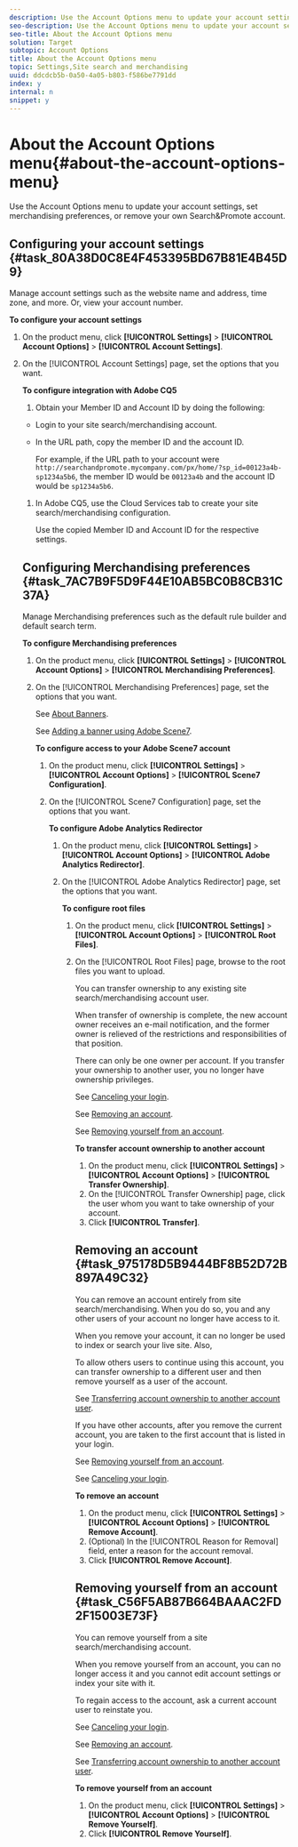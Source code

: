 ```yaml
---
description: Use the Account Options menu to update your account settings, set merchandising preferences, or remove your own Search&Promote account.
seo-description: Use the Account Options menu to update your account settings, set merchandising preferences, or remove your own Search&Promote account.
seo-title: About the Account Options menu
solution: Target
subtopic: Account Options
title: About the Account Options menu
topic: Settings,Site search and merchandising
uuid: ddcdcb5b-0a50-4a05-b803-f586be7791dd
index: y
internal: n
snippet: y
---
```


# About the Account Options menu{#about-the-account-options-menu}

Use the Account Options menu to update your account settings, set merchandising preferences, or remove your own Search&Promote account.

## Configuring your account settings {#task_80A38D0C8E4F453395BD67B81E4B45D9}

Manage account settings such as the website name and address, time zone, and more. Or, view your account number.

<!-- 

t_configuring_your_searchpromote_account_settings.xml

 -->

**To configure your account settings** 

1. On the product menu, click **[!UICONTROL Settings]** > **[!UICONTROL Account Options]** > **[!UICONTROL Account Settings]**.
1. On the [!UICONTROL Account Settings] page, set the options that you want.

   <!-- 

r_account_settings_options.xml

 -->

<table id="table_7660BFC618684030A510776F542A6904"> 
 <thead> 
  <tr> 
   <th colname="col1" class="entry"> <p>Option </p> </th> 
   <th colname="col2" class="entry"> <p>Description </p> </th> 
  </tr> 
 </thead>
 <tbody> 
  <tr> 
   <td colname="col1"> <p>Web Site Name </p> </td> 
   <td colname="col2"> <p>Required. </p> <p>A short name that is used to describe your website/account. This option is useful if you have multiple websites. </p> <p> <p>Note:  You must contact Technical Support to select one or more names that you want to use. </p> </p> </td> 
  </tr> 
  <tr> 
   <td colname="col1"> <p>Web Site Address </p> </td> 
   <td colname="col2"> <p>Required. </p> <p>The URL address of your website. The address specified here is used as the main website entry point. </p> <p>See also <a href="../c-about-settings-menu/c-about-crawling-menu.md#task_2338A47387D74CFDAC4D4EF4A367ED45" type="task" format="dita" scope="local"> Adding multiple URL entry points that you want indexed </a>. </p> </td> 
  </tr> 
  <tr> 
   <td colname="col1"> <p>Time Zone (for reports and scheduling) </p> </td> 
   <td colname="col2"> <p>The time zone that is used for reports and publish operations. </p> </td> 
  </tr> 
  <tr> 
   <td colname="col1"> <p>Validate Template Tag Attributes on Save </p> </td> 
   <td colname="col2"> <p>Validates all attributes in <span class="codeph"> &lt;guided-*&gt; </span> and <span class="codeph"> &lt;search-*&gt; </span> when you save a template in the Staged Template Editor. </p> <p>See <a href="../c-about-design-menu/c-about-templates.md#task_800E0E2265C34C028C92FEB5A1243EC3" type="task" format="dita" scope="local"> Editing a presentation or a transport template </a>. </p> </td> 
  </tr> 
  <tr> 
   <td colname="col1"> <p>Validate Template References to GS Objects on Save </p> </td> 
   <td colname="col2"> <p> Checks the existence of Guided Search objects, such as menus, facets, breadcrumbs, custom vars, and templates, that are referred to in <span class="codeph"> &lt;guided-*&gt; </span> tags. </p> </td> 
  </tr> 
  <tr> 
   <td colname="col1"> <p>Enforce stringent template syntax checking </p> </td> 
   <td colname="col2"> <p>Makes the template validator more strict and enables the checking of things such as unbalanced quotes and &lt;&gt; symbols. </p> </td> 
  </tr> 
  <tr> 
   <td colname="col1"> <p>Account Number </p> </td> 
   <td colname="col2"> <p>You cannot edit the account number. It is for display purposes only. </p> </td> 
  </tr> 
 </tbody> 
</table>

1. Click **[!UICONTROL Save Changes]**.

## Configuring integration with Adobe CQ5 {#task_EA2FC2C24960498DAE01A1AB769D2F14}

You can configure the integration of site search/merchandising with Adobe CQ5.

<!-- 

t_configuring_integration_with_adobe_cq.xml

 -->

**To configure integration with Adobe CQ5** 

1. Obtain your Member ID and Account ID by doing the following:

* Login to your site search/merchandising account. 
* In the URL path, copy the member ID and the account ID.

  For example, if the URL path to your account were `http://searchandpromote.mycompany.com/px/home/?sp_id=00123a4b-sp1234a5b6`, the member ID would be `00123a4b` and the account ID would be `sp1234a5b6`.

1. In Adobe CQ5, use the Cloud Services tab to create your site search/merchandising configuration.

   Use the copied Member ID and Account ID for the respective settings. 

## Configuring Merchandising preferences {#task_7AC7B9F5D9F44E10AB5BC0B8CB31C37A}

Manage Merchandising preferences such as the default rule builder and default search term.

<!-- 

t_configuring_merchandising_preferences.xml

 -->

**To configure Merchandising preferences** 

1. On the product menu, click **[!UICONTROL Settings]** > **[!UICONTROL Account Options]** > **[!UICONTROL Merchandising Preferences]**.
1. On the [!UICONTROL Merchandising Preferences] page, set the options that you want.

   <!-- 

r_merchandising_preferences_options.xml

 -->

<table id="table_C566C46F6A4A47EF9D892CF6186E89B1"> 
 <thead> 
  <tr> 
   <th colname="col1" class="entry"> <p>Option </p> </th> 
   <th colname="col2" class="entry"> <p>Description </p> </th> 
  </tr> 
 </thead>
 <tbody> 
  <tr> 
   <td colname="col1"> <p>Trigger Group Dominant Threshold </p> </td> 
   <td colname="col2"> <p> The threshold percentage to apply to "group dominant" results-based triggers that specify "use account default". </p> <p>Changing this setting can immediately effect live searches, therefore use with caution. </p> </td> 
  </tr> 
  <tr> 
   <td colname="col1"> <p>Group Definition </p> </td> 
   <td colname="col2"> <p>The number of results in a group for the merchandising console. The maximum is 50,000. </p> </td> 
  </tr> 
  <tr> 
   <td colname="col1"> <p> 'Merchandising Document ID' (MDI) field </p> </td> 
   <td colname="col2"> <p> The field you specify must "uniquify" the search results that you want to manipulate by way of 'single result' results-based triggers and actions. </p> <p>Using the pre-defined URL field works in some cases, but is not recommended. A user-defined meta field with a unique ID for every page (like SKU or product_id for example) would be much more efficient than using the URL field. Specifying 'none' disables 'single result' results-based triggers &amp; actions in the rules manager. Changing this option only applies to rules that are saved going forward; existing rules continue to use the MDI with which they were originally saved. </p> </td> 
  </tr> 
  <tr> 
   <td colname="col1"> <p>Default VRB (Visual Rule Builder) search term </p> </td> 
   <td colname="col2"> <p> Lets you customize the initial search term that is used in Visual Rule Builder. </p> </td> 
  </tr> 
  <tr> 
   <td colname="col1"> <p>VRB Default Search </p> </td> 
   <td colname="col2"> <p>This setting lets you set what default search is initially selected in Visual Rule Builder. </p> <p> This setting is only relevant for implementation with multiple searches. The VRB lets you select what search the trigger or action that the defined group applies to. </p> </td> 
  </tr> 
  <tr> 
   <td colname="col1"> <p>VRB / Simulator Timeout </p> </td> 
   <td colname="col2"> <p>The VRB and Simulator sends searches through a proxy server which are slower than your production search. Under certain circumstances, such as slow loading assets, the VRB or simulator can timeout. You can increase, or decrease, the number of seconds that the user interface must wait before it stops. You seldom need to increase this setting from the default of 60. </p> </td> 
  </tr> 
 </tbody> 
</table>

1. Click **[!UICONTROL Save Changes]**.

## Configuring access to your Adobe Scene7 account {#task_CEFF88C2033D41D0B2FE86C435EDAC6D}

Link your site search/merchandising account to Adobe Scene7 so you can easily add banner ads to your website using uploaded digital assets from Adobe Scene7.

<!-- 

t_configuring_your_scene7_account.xml

 -->

See [About Banners](../c-about-design-menu/c-about-banners.md#concept_5BBE01FEC6134393B43CC917C8CC64DA).

See [Adding a banner using Adobe Scene7](../c-about-design-menu/c-about-banners.md#task_AD1E0C00A9E04B1FA819EB93288786B3).

**To configure access to your Adobe Scene7 account** 

1. On the product menu, click **[!UICONTROL Settings]** > **[!UICONTROL Account Options]** > **[!UICONTROL Scene7 Configuration]**.
1. On the [!UICONTROL Scene7 Configuration] page, set the options that you want.

   <!-- 

r_scene7_configuration_options.xml

 -->

<table id="table_C6C322C0DF0F4113B7D5729EC6A2EA9D"> 
 <thead> 
  <tr> 
   <th colname="col1" class="entry"> <p>Option </p> </th> 
   <th colname="col2" class="entry"> <p>Description </p> </th> 
  </tr> 
 </thead>
 <tbody> 
  <tr> 
   <td colname="col1"> <p>Region </p> </td> 
   <td colname="col2"> <p>Required. Identifies the region of the world where your Scene7 account accesses the various Scene7 servers. </p> </td> 
  </tr> 
  <tr> 
   <td colname="col1"> <p>Default Company </p> </td> 
   <td colname="col2"> <p>Identifies the name of the company that is associated with your Scene7 account. </p> </td> 
  </tr> 
  <tr> 
   <td colname="col1"> <p> Email </p> </td> 
   <td colname="col2"> <p>Required. Identifies your email address that is used for Scene7 sign-in and communications. </p> </td> 
  </tr> 
  <tr> 
   <td colname="col1"> <p>Password </p> </td> 
   <td colname="col2"> <p>Required. Your Scene7 sign-in password. </p> </td> 
  </tr> 
  <tr> 
   <td colname="col1"> <p>Enabled </p> </td> 
   <td colname="col2"> <p>Enables all the Scene7 controls within site search/merchandising. </p> </td> 
  </tr> 
  <tr> 
   <td colname="col1"> <p>Test </p> </td> 
   <td colname="col2"> <p>Verifies that your Scene7 region name, email address, and password details are correct. </p> </td> 
  </tr> 
 </tbody> 
</table>

1. (Optional) Click **[!UICONTROL Test]** to verify that your Scene7 region name, email address, and password details are correct.
1. Click **[!UICONTROL Save Changes]**.

## Configuring Adobe Analytics Redirector {#task_2C9DE333FD7246E4A460FC0F55204160}

If you use [!DNL Adobe Analytics] for tracking site visitors, you can use [!UICONTROL Adobe Analytics Redirector] in site search/merchandising to track all HTTP redirects with [!DNL Adobe Analytics].

<!-- 

t_configuring_adobe_analytics_redirector.xml

 -->

**To configure Adobe Analytics Redirector** 

1. On the product menu, click **[!UICONTROL Settings]** > **[!UICONTROL Account Options]** > **[!UICONTROL Adobe Analytics Redirector]**.
1. On the [!UICONTROL Adobe Analytics Redirector] page, set the options that you want.

   <!-- 

r_adobe_analytics_redirector_options.xml

 -->

<table id="table_5AFDBEF161A94707BA1AB847BBD62A62"> 
 <thead> 
  <tr> 
   <th colname="col1" class="entry"> <p>Option </p> </th> 
   <th colname="col2" class="entry"> <p>Description </p> </th> 
  </tr> 
 </thead>
 <tbody> 
  <tr> 
   <td colname="col1"> <p>Turn on Adobe Analytics Redirector feature </p> </td> 
   <td colname="col2"> <p>Turns on tracking HTTP redirects with Adobe Analytics. </p> </td> 
  </tr> 
  <tr> 
   <td colname="col1"> <p>Tracking Server </p> </td> 
   <td colname="col2"> <p> Identifies your Adobe Analytics tracking server name. </p> <p>To find out the tracking server name, </p> <p> 
     <ol id="ol_D17B77E81F8D40D0948415CD60839BE3"> 
      <li id="li_BE58DBA104D44F0DB6C64AD3F12CEA97"> In Adobe Analytics, click <span class="uicontrol"> Admin </span> &gt; <span class="uicontrol"> Admin Console </span> &gt; <span class="uicontrol"> Code Manager </span>. </li> 
      <li id="li_67A93D17C3A14874928C6DC4FF2D4784"> In the <span class="wintitle"> Options </span> group box, select a report suite from the respective drop-down list. </li> 
      <li id="li_5AAB004AC58441DBB0F813BDE30EFFD4"> Click <span class="uicontrol"> Generate Code </span>. </li> 
      <li id="li_E80368993F4D4DD69E37509FF4348B36"> On the <span class="wintitle"> Code Manager </span> page, click the <span class="uicontrol"> Core Javascript File tab </span>. </li> 
      <li id="li_991BDCDDA41A445F85CEEAAE9A46A304"> In <span class="wintitle"> Config Section </span>, find line the looks like the following: <p> 
        <codeblock>
          s.trackingServer="yourcompany.122.2o7.net"

        </codeblock> </p> <p>The tracking server name, in this case, is <span class="codeph"> "yourcompany.122.2o7.net" </span> </p> </li> 
     </ol> </p> </td> 
  </tr> 
  <tr> 
   <td colname="col1"> <p>Report Suite ID </p> </td> 
   <td colname="col2"> <p> Identifies your report suite ID. </p> <p>To find out your report suite ID, </p> <p> 
     <ol id="ol_4FD7B2459358486DBDB130426131D16A"> 
      <li id="li_9AF624CEB128453C808892EEE385D5D1"> In Adobe Analytics, click <span class="uicontrol"> Admin </span> &gt; <span class="uicontrol"> Admin Console </span> &gt; <span class="uicontrol"> Report Suites </span>. </li> 
      <li id="li_AAC47EAA04144A67BDCB5C7B8D8098E9"> Look at <span class="wintitle"> Report Suite Id </span> column in the table to find the ID. </li> 
     </ol> </p> </td> 
  </tr> 
  <tr> 
   <td colname="col1"> <p>Custom Parameters </p> </td> 
   <td colname="col2"> <p>Lets you add custom parameters to the Adobe Analytics redirect URL. </p> </td> 
  </tr> 
  <tr> 
   <td colname="col1"> <p>Set the case of all custom values to </p> </td> 
   <td colname="col2"> <p>Lets you standardize on the casing that is used for any custom parameter values that you specified above. Adobe Analytics is case-sensitive so there is a reason to unify the case of values. </p> </td> 
  </tr> 
 </tbody> 
</table>

1. Click **[!UICONTROL Save Changes]**.
1. (Optional) Rebuild your staged site index if you want to preview the results.

   See [Configuring an incremental index of a staged website](../c-about-index-menu/c-about-incremental-index.md#task_46A367B0786C4C90BFFA5D3F95FD86C0). 
1. (Optional) On the [!UICONTROL Adobe Analytics Redirector] page, do any of the following:

    * Click **[!UICONTROL Live]**.

      See [Viewing live settings](../c-about-staging.md#task_401A0EBDB5DB4D4CA933CBA7BECDC10F). 
    
    * Click **[!UICONTROL Push Live]**.

      See [Pushing stage settings live](../c-about-staging.md#task_44306783B4C0408AAA58B471DAF2D9A4).

## Configuring root files {#task_5F175C8743FB49A2A003813CBF7C56BF}

Manage root files in the root folder of your website.

<!-- 

t_configuring_root_files.xml

 -->

**To configure root files** 

1. On the product menu, click **[!UICONTROL Settings]** > **[!UICONTROL Account Options]** > **[!UICONTROL Root Files]**.
1. On the [!UICONTROL Root Files] page, browse to the root files you want to upload.

   <!-- 

r_root_file_options.xml

 -->

<table id="table_B51AD4F407894E44B70F44D58BE67C3B"> 
 <thead> 
  <tr> 
   <th colname="col1" class="entry"> <p>Root file </p> </th> 
   <th colname="col2" class="entry"> <p>Description </p> </th> 
  </tr> 
 </thead>
 <tbody> 
  <tr> 
   <td colname="col1"> <p>favicon.ico </p> </td> 
   <td colname="col2"> <p> The icon of the site. Usually it is shown in the address bar of the customer's browser. </p> </td> 
  </tr> 
  <tr> 
   <td colname="col1"> <p>robots.txt </p> </td> 
   <td colname="col2"> <p>Allows or disallows bots to access certain parts of the website. </p> </td> 
  </tr> 
  <tr> 
   <td colname="col1"> <p>sitemap.xml </p> </td> 
   <td colname="col2"> <p>The XML file with a list of all pages that are available on the website. </p> </td> 
  </tr> 
  <tr> 
   <td colname="col1"> <p>crossdomain.xml </p> </td> 
   <td colname="col2"> <p>Allows or disallows Flash Player to access files across domains. </p> </td> 
  </tr> 
 </tbody> 
</table>

1. Click **[!UICONTROL Save Changes]**.
1. (Optional) Rebuild your staged site index if you want to preview the results.

   See [Configuring an incremental index of a staged website](../c-about-index-menu/c-about-incremental-index.md#task_46A367B0786C4C90BFFA5D3F95FD86C0). 
1. (Optional) On the [!UICONTROL Root Files] page, do any of the following:

    * Click **[!UICONTROL Live]**.

      See [Viewing live settings](../c-about-staging.md#task_401A0EBDB5DB4D4CA933CBA7BECDC10F). 
    
    * Click **[!UICONTROL Push Live]**.

      See [Pushing stage settings live](../c-about-staging.md#task_44306783B4C0408AAA58B471DAF2D9A4).

## Transferring account ownership to another account user {#task_47E3C66CC6374274830DA10171E0CF17}

As an account owner, if you intend to cancel your login, you have to first transfer ownership to another active account user. You can use [!UICONTROL Transfer Ownership] to accomplish this task.

<!-- 

t_transferring_account_ownership_to_another_account_user.xml

 -->

You can transfer ownership to any existing site search/merchandising account user.

When transfer of ownership is complete, the new account owner receives an e-mail notification, and the former owner is relieved of the restrictions and responsibilities of that position.

There can only be one owner per account. If you transfer your ownership to another user, you no longer have ownership privileges.

See [Canceling your login](../c-about-settings-menu/c-about-my-profile-menu.md#task_D57701BB726243B08CEA14EEC86C3087).

See [Removing an account](../c-about-settings-menu/c-about-account-options-menu.md#task_975178D5B9444BF8B52D72B897A49C32).

See [Removing yourself from an account](../c-about-settings-menu/c-about-account-options-menu.md#task_C56F5AB87B664BAAAC2FD2F15003E73F).

**To transfer account ownership to another account** 

1. On the product menu, click **[!UICONTROL Settings]** > **[!UICONTROL Account Options]** > **[!UICONTROL Transfer Ownership]**.
1. On the [!UICONTROL Transfer Ownership] page, click the user whom you want to take ownership of your account.
1. Click **[!UICONTROL Transfer]**.

## Removing an account {#task_975178D5B9444BF8B52D72B897A49C32}

You can remove an account entirely from site search/merchandising. When you do so, you and any other users of your account no longer have access to it.

<!-- 

t_removing_an_account.xml

 -->

When you remove your account, it can no longer be used to index or search your live site. Also,

To allow others users to continue using this account, you can transfer ownership to a different user and then remove yourself as a user of the account.

See [Transferring account ownership to another account user](../c-about-settings-menu/c-about-account-options-menu.md#task_47E3C66CC6374274830DA10171E0CF17).

If you have other accounts, after you remove the current account, you are taken to the first account that is listed in your login.

See [Removing yourself from an account](../c-about-settings-menu/c-about-account-options-menu.md#task_C56F5AB87B664BAAAC2FD2F15003E73F).

See [Canceling your login](../c-about-settings-menu/c-about-my-profile-menu.md#task_D57701BB726243B08CEA14EEC86C3087).

**To remove an account** 

1. On the product menu, click **[!UICONTROL Settings]** > **[!UICONTROL Account Options]** > **[!UICONTROL Remove Account]**.
1. (Optional) In the [!UICONTROL Reason for Removal] field, enter a reason for the account removal.
1. Click **[!UICONTROL Remove Account]**.

## Removing yourself from an account {#task_C56F5AB87B664BAAAC2FD2F15003E73F}

You can remove yourself from a site search/merchandising account.

<!-- 

t_removing_yourself_from_an_account.xml

 -->

When you remove yourself from an account, you can no longer access it and you cannot edit account settings or index your site with it.

To regain access to the account, ask a current account user to reinstate you.

See [Canceling your login](../c-about-settings-menu/c-about-my-profile-menu.md#task_D57701BB726243B08CEA14EEC86C3087).

See [Removing an account](../c-about-settings-menu/c-about-account-options-menu.md#task_975178D5B9444BF8B52D72B897A49C32).

See [Transferring account ownership to another account user](../c-about-settings-menu/c-about-account-options-menu.md#task_47E3C66CC6374274830DA10171E0CF17).

**To remove yourself from an account** 

1. On the product menu, click **[!UICONTROL Settings]** > **[!UICONTROL Account Options]** > **[!UICONTROL Remove Yourself]**.
1. Click **[!UICONTROL Remove Yourself]**.
